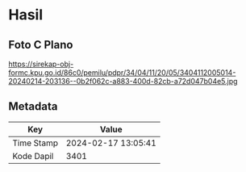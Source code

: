 # Hasil

## Foto C Plano

https://sirekap-obj-formc.kpu.go.id/86c0/pemilu/pdpr/34/04/11/20/05/3404112005014-20240214-203136--0b2f062c-a883-400d-82cb-a72d047b04e5.jpg


## Metadata

| Key        | Value               |
| ---------- | ------------------- |
| Time Stamp | 2024-02-17 13:05:41 |
| Kode Dapil | 3401                |



